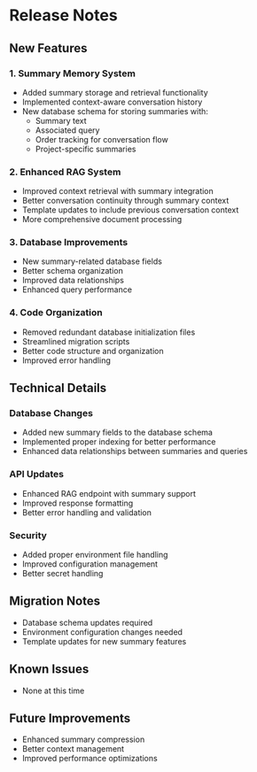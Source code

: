 # Release Notes

## New Features

### 1. Summary Memory System
- Added summary storage and retrieval functionality
- Implemented context-aware conversation history
- New database schema for storing summaries with:
  - Summary text
  - Associated query
  - Order tracking for conversation flow
  - Project-specific summaries

### 2. Enhanced RAG System
- Improved context retrieval with summary integration
- Better conversation continuity through summary context
- Template updates to include previous conversation context
- More comprehensive document processing

### 3. Database Improvements
- New summary-related database fields
- Better schema organization
- Improved data relationships
- Enhanced query performance

### 4. Code Organization
- Removed redundant database initialization files
- Streamlined migration scripts
- Better code structure and organization
- Improved error handling

## Technical Details

### Database Changes
- Added new summary fields to the database schema
- Implemented proper indexing for better performance
- Enhanced data relationships between summaries and queries

### API Updates
- Enhanced RAG endpoint with summary support
- Improved response formatting
- Better error handling and validation

### Security
- Added proper environment file handling
- Improved configuration management
- Better secret handling

## Migration Notes
- Database schema updates required
- Environment configuration changes needed
- Template updates for new summary features

## Known Issues
- None at this time

## Future Improvements
- Enhanced summary compression
- Better context management
- Improved performance optimizations 